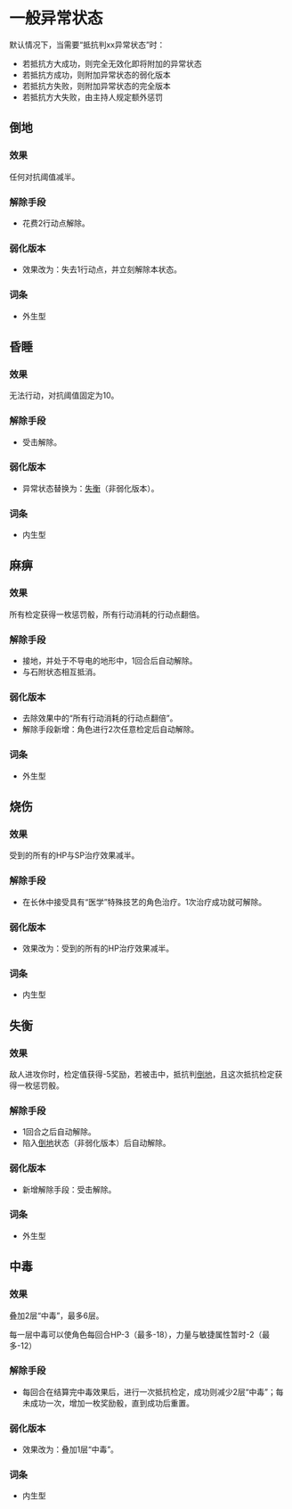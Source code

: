 # 一般异常状态

默认情况下，当需要“抵抗判xx异常状态”时：

* 若抵抗方大成功，则完全无效化即将附加的异常状态
* 若抵抗方成功，则附加异常状态的弱化版本
* 若抵抗方失败，则附加异常状态的完全版本
* 若抵抗方大失败，由主持人规定额外惩罚

## <h id="倒地">倒地</h>

### 效果

任何对抗阈值减半。

### 解除手段

* 花费2行动点解除。

### 弱化版本

* 效果改为：失去1行动点，并立刻解除本状态。

### 词条

* 外生型

## <h id="昏睡">昏睡</h>

### 效果

无法行动，对抗阈值固定为10。

### 解除手段

* 受击解除。

### 弱化版本

* 异常状态替换为：<a href="#失衡" target="_blank">失衡</a>（非弱化版本）。

### 词条

* 内生型

## <h id="麻痹">麻痹</h>

### 效果

所有检定获得一枚惩罚骰，所有行动消耗的行动点翻倍。

### 解除手段

* 接地，并处于不导电的地形中，1回合后自动解除。
* 与石附状态相互抵消。

### 弱化版本

* 去除效果中的“所有行动消耗的行动点翻倍”。
* 解除手段新增：角色进行2次任意检定后自动解除。

### 词条

* 外生型

## <h id="烧伤">烧伤</h>

### 效果

受到的所有的HP与SP治疗效果减半。

### 解除手段

* 在长休中接受具有“医学”特殊技艺的角色治疗。1次治疗成功就可解除。

### 弱化版本

* 效果改为：受到的所有的HP治疗效果减半。

### 词条

* 内生型

## <h id="失衡">失衡</h>

### 效果

敌人进攻你时，检定值获得-5奖励，若被击中，抵抗判<a href="#倒地" target="_blank">倒地</a>，且这次抵抗检定获得一枚惩罚骰。

### 解除手段

* 1回合之后自动解除。
* 陷入<a href="#倒地" target="_blank">倒地</a>状态（非弱化版本）后自动解除。

### 弱化版本

* 新增解除手段：受击解除。

### 词条

* 外生型

## <h id="中毒">中毒</h>

### 效果

叠加2层“中毒”，最多6层。

每一层中毒可以使角色每回合HP-3（最多-18），力量与敏捷属性暂时-2（最多-12）

### 解除手段

* 每回合在结算完中毒效果后，进行一次抵抗检定，成功则减少2层“中毒”；每未成功一次，增加一枚奖励骰，直到成功后重置。

### 弱化版本

* 效果改为：叠加1层“中毒”。

### 词条

* 内生型